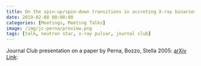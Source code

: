 ```yaml
---
title: On the spin-up/spin-down transitions in accreting X-ray binaries
date: 2019-02-08 00:00:00
categories: [Meetings, Meeting Talks]
image: /img/jc-perna/preview.png
tags: [talk, neutron star, x-ray pulsar, journal club]
---
```


Journal Club presentation on a paper by Perna, Bozzo, Stella 2005: [arXiv Link](https://arxiv.org/abs/astro-ph/0511285):


<object data="https://isaathoff.github.io/img/science/JC.pdf" width="750px" height="550px">
    <embed src="https://isaathoff.github.io/img/science/JC.pdf">
    </embed>
</object>